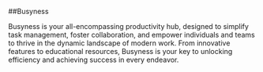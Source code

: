 ##Busyness

Busyness is your all-encompassing productivity hub, designed to simplify task management, foster collaboration, and empower individuals and teams to thrive in the dynamic landscape of modern work. From innovative features to educational resources, Busyness is your key to unlocking efficiency and achieving success in every endeavor.
